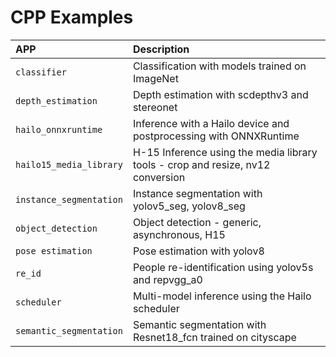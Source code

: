 # CPP Examples

APP | Description |
|:---|:---|
| `classifier` | Classification with models trained on ImageNet
| `depth_estimation` | Depth estimation with scdepthv3 and stereonet
| `hailo_onnxruntime` | Inference with a Hailo device and postprocessing with ONNXRuntime
| `hailo15_media_library` | H-15 Inference using the media library tools - crop and resize, nv12 conversion 
| `instance_segmentation` | Instance segmentation with yolov5_seg, yolov8_seg
| `object_detection` | Object detection - generic, asynchronous, H15
| `pose estimation` | Pose estimation with yolov8
| `re_id` | People re-identification using yolov5s and repvgg_a0
| `scheduler` | Multi-model inference using the Hailo scheduler
| `semantic_segmentation` | Semantic segmentation with Resnet18_fcn trained on cityscape